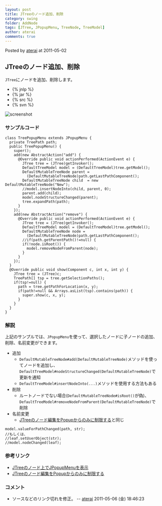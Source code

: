 ```yaml
---
layout: post
title: JTreeのノード追加、削除
category: swing
folder: AddNode
tags: [JTree, JPopupMenu, TreeNode, TreeModel]
author: aterai
comments: true
---
```


Posted by [aterai](http://terai.xrea.jp/aterai.html) at 2011-05-02

## JTreeのノード追加、削除
`JTree`にノードを追加、削除します。

- {% jnlp %}
- {% jar %}
- {% src %}
- {% svn %}

<!-- dummy comment line for breaking list -->

![screenshot](https://lh6.googleusercontent.com/_9Z4BYR88imo/Tb5bkDzXJHI/AAAAAAAAA6c/qxz0Vzwy4Ts/s800/AddNode.png)

### サンプルコード
<pre class="prettyprint"><code>class TreePopupMenu extends JPopupMenu {
  private TreePath path;
  public TreePopupMenu() {
    super();
    add(new AbstractAction("add") {
      @Override public void actionPerformed(ActionEvent e) {
        JTree tree = (JTree)getInvoker();
        DefaultTreeModel model = (DefaultTreeModel)tree.getModel();
        DefaultMutableTreeNode parent =
          (DefaultMutableTreeNode)path.getLastPathComponent();
        DefaultMutableTreeNode child  = new DefaultMutableTreeNode("New");
        //model.insertNodeInto(child, parent, 0);
        parent.add(child);
        model.nodeStructureChanged(parent);
        tree.expandPath(path);
      }
    });
    add(new AbstractAction("remove") {
      @Override public void actionPerformed(ActionEvent e) {
        JTree tree = (JTree)getInvoker();
        DefaultTreeModel model = (DefaultTreeModel)tree.getModel();
        DefaultMutableTreeNode node =
          (DefaultMutableTreeNode)path.getLastPathComponent();
        //if(path.getParentPath()!=null) {
        if(!node.isRoot()) {
          model.removeNodeFromParent(node);
        }
      }
    });
  }
  @Override public void show(Component c, int x, int y) {
    JTree tree = (JTree)c;
    TreePath[] tsp = tree.getSelectionPaths();
    if(tsp!=null) {
      path = tree.getPathForLocation(x, y);
      if(path!=null &amp;&amp; Arrays.asList(tsp).contains(path)) {
        super.show(c, x, y);
      }
    }
  }
}
</code></pre>

### 解説
上記のサンプルでは、`JPopupMenu`を使って、選択したノードに子ノードの追加、削除、名前変更ができます。

- 追加
    - `DefaultMutableTreeNode#add(DefaultMutableTreeNode)`メソッドを使ってノードを追加し、`DefaultTreeModel#nodeStructureChanged(DefaultMutableTreeNode)`で更新を通知
    - `DefaultTreeModel#insertNodeInto(...)`メソッドを使用する方法もある
- 削除
    - ルートノードでない場合(`DefaultMutableTreeNode#isRoot()`が偽)、`DefaultTreeModel#removeNodeFromParent(DefaultMutableTreeNode)`で削除
- 名前変更
    - [JTreeのノード編集をPopupからのみに制限する](http://terai.xrea.jp/Swing/StartEditingPopupMenu.html)と同じ

<!-- dummy comment line for breaking list -->

<pre class="prettyprint"><code>model.valueForPathChanged(path, str);
//もしくは、
//leaf.setUserObject(str);
//model.nodeChanged(leaf);
</code></pre>

### 参考リンク
- [JTreeのノード上でJPopupMenuを表示](http://terai.xrea.jp/Swing/TreeNodePopupMenu.html)
- [JTreeのノード編集をPopupからのみに制限する](http://terai.xrea.jp/Swing/StartEditingPopupMenu.html)

<!-- dummy comment line for breaking list -->

### コメント
- ソースなどのリンク切れを修正。 -- [aterai](http://terai.xrea.jp/aterai.html) 2011-05-06 (金) 18:46:23

<!-- dummy comment line for breaking list -->

